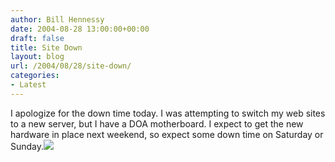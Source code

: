 ```yaml
---
author: Bill Hennessy
date: 2004-08-28 13:00:00+00:00
draft: false
title: Site Down
layout: blog
url: /2004/08/28/site-down/
categories:
- Latest
---
```


I apologize for the down time today.  I was attempting to switch my web sites to a new server, but I have a DOA motherboard.  I expect to get the new hardware in place next weekend, so expect some down time on Saturday or Sunday.![](https://blog.billhennessy.com/aggbug.aspx?PostID=620)

